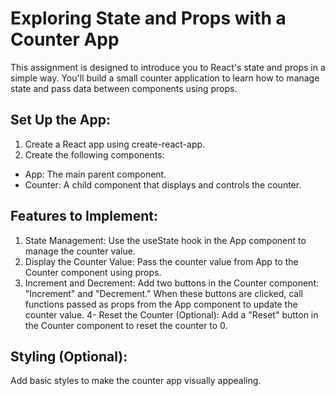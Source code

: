 # Exploring State and Props with a Counter App

This assignment is designed to introduce you to React's state and props in a simple way. You'll build a small counter application to learn how to manage state and pass data between components using props.

## Set Up the App:

1. Create a React app using create-react-app.
2. Create the following components:

- App: The main parent component.
- Counter: A child component that displays and controls the counter.

## Features to Implement:

1. State Management: Use the useState hook in the App component to manage the counter value.
2. Display the Counter Value: Pass the counter value from App to the Counter component using props.
3. Increment and Decrement:
   Add two buttons in the Counter component: "Increment" and "Decrement."
   When these buttons are clicked, call functions passed as props from the App component to update the counter value.
   4- Reset the Counter (Optional): Add a "Reset" button in the Counter component to reset the counter to 0.

## Styling (Optional):

Add basic styles to make the counter app visually appealing.

